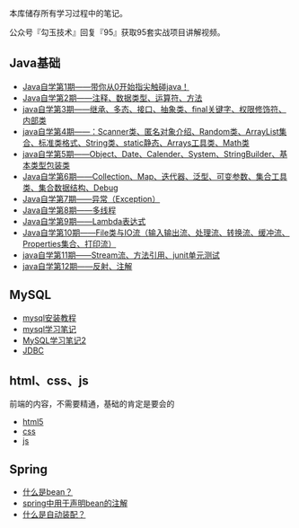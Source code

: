 本库储存所有学习过程中的笔记。

公众号『勾玉技术』回复『95』获取95套实战项目讲解视频。

## Java基础

- [Java自学第1期——带你从0开始指尖触碰java！](https://github.com/Bronya0/first/blob/master/java%E5%9F%BA%E7%A1%80/Java%E8%87%AA%E5%AD%A6%E7%AC%AC1%E6%9C%9F%E2%80%94%E2%80%94%E5%B8%A6%E4%BD%A0%E4%BB%8E0%E5%BC%80%E5%A7%8B%E6%8C%87%E5%B0%96%E8%A7%A6%E7%A2%B0java%EF%BC%81.md)
- [Java自学第2期——注释、数据类型、运算符、方法](https://github.com/Bronya0/first/blob/master/java%E5%9F%BA%E7%A1%80/Java%E8%87%AA%E5%AD%A6%E7%AC%AC2%E6%9C%9F%E2%80%94%E2%80%94%E6%B3%A8%E9%87%8A%E3%80%81%E6%95%B0%E6%8D%AE%E7%B1%BB%E5%9E%8B%E3%80%81%E8%BF%90%E7%AE%97%E7%AC%A6%E3%80%81%E6%96%B9%E6%B3%95.md)
- [java自学第3期——继承、多态、接口、抽象类、final关键字、权限修饰符、内部类](https://github.com/Bronya0/first/blob/master/java%E5%9F%BA%E7%A1%80/java%E8%87%AA%E5%AD%A6%E7%AC%AC3%E6%9C%9F%E2%80%94%E2%80%94%E7%BB%A7%E6%89%BF%E3%80%81%E5%A4%9A%E6%80%81%E3%80%81%E6%8E%A5%E5%8F%A3%E3%80%81%E6%8A%BD%E8%B1%A1%E7%B1%BB%E3%80%81final%E5%85%B3%E9%94%AE%E5%AD%97%E3%80%81%E6%9D%83%E9%99%90%E4%BF%AE%E9%A5%B0%E7%AC%A6%E3%80%81%E5%86%85%E9%83%A8%E7%B1%BB(2).md)
- [java自学第4期——：Scanner类、匿名对象介绍、Random类、ArrayList集合、标准类格式、String类、static静态、Arrays工具类、Math类](https://github.com/Bronya0/first/blob/master/java%E5%9F%BA%E7%A1%80/java%E8%87%AA%E5%AD%A6%E7%AC%AC4%E6%9C%9F%E2%80%94%E2%80%94%EF%BC%9AScanner%E7%B1%BB%E3%80%81%E5%8C%BF%E5%90%8D%E5%AF%B9%E8%B1%A1%E4%BB%8B%E7%BB%8D%E3%80%81Random%E7%B1%BB%E3%80%81ArrayList%E9%9B%86%E5%90%88%E3%80%81%E6%A0%87%E5%87%86%E7%B1%BB%E6%A0%BC%E5%BC%8F%E3%80%81String%E7%B1%BB%E3%80%81static%E9%9D%99%E6%80%81%E3%80%81Arrays%E5%B7%A5%E5%85%B7%E7%B1%BB%E3%80%81Math%E7%B1%BB(1).md)
- [java自学第5期——Object、Date、Calender、System、StringBuilder、基本类型包装类](https://github.com/Bronya0/first/blob/master/java%E5%9F%BA%E7%A1%80/java%E8%87%AA%E5%AD%A6%E7%AC%AC5%E6%9C%9F%E2%80%94%E2%80%94Object%E3%80%81Date%E3%80%81Calender%E3%80%81System%E3%80%81StringBuilder%E3%80%81%E5%9F%BA%E6%9C%AC%E7%B1%BB%E5%9E%8B%E5%8C%85%E8%A3%85%E7%B1%BB.md)
- [Java自学第6期——Collection、Map、迭代器、泛型、可变参数、集合工具类、集合数据结构、Debug](https://github.com/Bronya0/first/blob/master/java%E5%9F%BA%E7%A1%80/Java%E8%87%AA%E5%AD%A6%E7%AC%AC6%E6%9C%9F%E2%80%94%E2%80%94Collection%E3%80%81Map%E3%80%81%E8%BF%AD%E4%BB%A3%E5%99%A8%E3%80%81%E6%B3%9B%E5%9E%8B%E3%80%81%E5%8F%AF%E5%8F%98%E5%8F%82%E6%95%B0%E3%80%81%E9%9B%86%E5%90%88%E5%B7%A5%E5%85%B7%E7%B1%BB%E3%80%81%E9%9B%86%E5%90%88%E6%95%B0%E6%8D%AE%E7%BB%93%E6%9E%84%E3%80%81Debug.md)
- [Java自学第7期——异常（Exception）](https://github.com/Bronya0/first/blob/master/java%E5%9F%BA%E7%A1%80/Java%E8%87%AA%E5%AD%A6%E7%AC%AC7%E6%9C%9F%E2%80%94%E2%80%94%E5%BC%82%E5%B8%B8%EF%BC%88Exception%EF%BC%89.md)
- [Java自学第8期——多线程](https://github.com/Bronya0/first/blob/master/java%E5%9F%BA%E7%A1%80/Java%E8%87%AA%E5%AD%A6%E7%AC%AC8%E6%9C%9F%E2%80%94%E2%80%94%E5%A4%9A%E7%BA%BF%E7%A8%8B.md)
- [Java自学第9期——Lambda表达式](https://github.com/Bronya0/first/blob/master/java%E5%9F%BA%E7%A1%80/Java%E8%87%AA%E5%AD%A6%E7%AC%AC9%E6%9C%9F%E2%80%94%E2%80%94Lambda%E8%A1%A8%E8%BE%BE%E5%BC%8F.md)
- [Java自学第10期——File类与IO流（输入输出流、处理流、转换流、缓冲流、Properties集合、打印流）](https://github.com/Bronya0/first/blob/master/java%E5%9F%BA%E7%A1%80/Java%E8%87%AA%E5%AD%A6%E7%AC%AC10%E6%9C%9F%E2%80%94%E2%80%94File%E7%B1%BB%E4%B8%8EIO%E6%B5%81%EF%BC%88%E8%BE%93%E5%85%A5%E8%BE%93%E5%87%BA%E6%B5%81%E3%80%81%E5%A4%84%E7%90%86%E6%B5%81%E3%80%81%E8%BD%AC%E6%8D%A2%E6%B5%81%E3%80%81%E7%BC%93%E5%86%B2%E6%B5%81%E3%80%81Properties%E9%9B%86%E5%90%88%E3%80%81%E6%89%93%E5%8D%B0%E6%B5%81%EF%BC%89.md)
- [java自学第11期——Stream流、方法引用、junit单元测试](https://github.com/Bronya0/first/blob/master/java%E5%9F%BA%E7%A1%80/java%E5%9F%BA%E7%A1%80%E7%AC%AC11%E6%9C%9F%E2%80%94%E2%80%94Stream%E6%B5%81%E3%80%81%E6%96%B9%E6%B3%95%E5%BC%95%E7%94%A8%E3%80%81junit%E5%8D%95%E5%85%83%E6%B5%8B%E8%AF%95.md)
- [java自学第12期——反射、注解](https://github.com/Bronya0/first/blob/master/java%E5%9F%BA%E7%A1%80/java%E5%9F%BA%E7%A1%80%E7%AC%AC12%E6%9C%9F%E2%80%94%E2%80%94%E5%8F%8D%E5%B0%84%E3%80%81%E6%B3%A8%E8%A7%A3.md)

## MySQL

* [mysql安装教程](https://github.com/Bronya0/first/blob/master/%E6%95%B0%E6%8D%AE%E5%BA%93/mysql%208.0.18%20%E5%B0%8F%E7%99%BD%E5%AE%89%E8%A3%85%E6%95%99%E7%A8%8B.md)
* [mysql学习笔记](https://github.com/Bronya0/first/blob/master/%E6%95%B0%E6%8D%AE%E5%BA%93/mysql%E5%AD%A6%E4%B9%A0%E7%AC%94%E8%AE%B0.md)
* [MySQL学习笔记2](https://github.com/Bronya0/first/blob/master/%E6%95%B0%E6%8D%AE%E5%BA%93/MySQL%E5%AD%A6%E4%B9%A0%E7%AC%94%E8%AE%B02.md)
* [JDBC](https://github.com/Bronya0/first/blob/master/%E6%95%B0%E6%8D%AE%E5%BA%93/JDBC.md)

## html、css、js

前端的内容，不需要精通，基础的肯定是要会的

* [html5](https://www.runoob.com/html/html5-intro.html)
* [css](https://www.runoob.com/css/css-tutorial.html)
* [js](https://www.runoob.com/js/js-tutorial.html)

## Spring
* [什么是bean？](https://www.awaimai.com/2596.html)
* [spring中用于声明bean的注解](https://blog.csdn.net/weixin_42078760/article/details/106628714)
* [什么是自动装配？](https://www.cnblogs.com/bear7/p/12531016.html)


